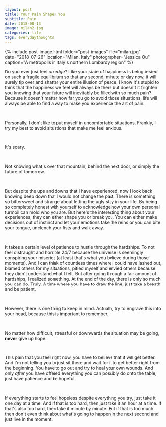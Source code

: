 ```yaml
---
layout: post
title: Your Pain Shapes You 
subtitle: Pain
date: 2018-08-13
image: milan2.jpg
categories: life
tags: everydaythoughts
---
```


{% include post-image.html 
    folder="post-images" 
    file="milan.jpg"
    date="2018-07-26"
    location="Milan, Italy"
    photographer="Jessica Ou"
    caption="A metropolis in Italy's northern Lombardy region"
%}

Do you ever just feel *on edge*? Like your state of happiness is being tested on such a fragile equilibrium so that any second, minute or day now, it will surely tip over and shatter your entire illusion of peace. I know it's stupid to think that the happiness we feel will always be there but doesn't it frighten you knowing that your future will inevitably be filled with so much pain? Because it doesn't matter how far you go to avoid those situations, life will always be able to find a way to make you experience the art of pain. 

 <br/>

Personally, I don't like to put myself in uncomfortable situations. Frankly, I try my best to avoid situations that make me feel anxious. 

 <br/>

It's scary. 

 <br/>

Not knowing what's over that mountain, behind the next door, or simply the future of tomorrow. 

 <br/>

But despite the ups and downs that I have experienced, now I look back knowing deep down that I would not change the past. There is something so bittersweet and strange about letting the ugly stay in your life. By being so completely honest with yourself to acknowledge how your own personal turmoil can mold who you are. But here's the interesting thing about your experiences, they can either shape you or break you. You can either make decisions out of instinct and let your emotions take the reins or you can bite your tongue, unclench your fists and walk away. 

 <br/>

It takes a certain level of patience to hustle through the hardships. To not feel distraught and horrible 24/7 because the universe is seemingly conspiring your miseries (at least that's what you believe during those moments). And I can think of countless times where I could have lashed out, blamed others for my situations, pitied myself and envied others because they didn't understand what I felt. But after going through a fair amount of hardships, I realized something. At the end of the day, there is only so much you can do. Truly. A time where you have to draw the line, just take a breath and be patient. 

 <br/>

However, there is one thing to keep in mind. Actually, try to engrave this into your head, because this is important to remember. 

 <br/>

No matter how difficult, stressful or downwards the situation may be going, **never** give up hope. 

 <br/>

This pain that you feel right now, you have to believe that it will get better. And I'm not telling you to just sit there and wait for it to get better right from the beginning. You have to go out and try to heal your own wounds. And only *after* you have offered everything you can possibly do onto the table, just have patience and be hopeful. 

 <br/>

If everything starts to feel hopeless despite everything you try, just take it one day at a time. And if that is too hard, then just take it an hour at a time. If that's also too hard, then take it minute by minute. But if that is too much then don't even think about what's going to happen in the next second and just live in the moment. 
